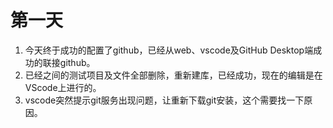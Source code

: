 # 第一天
1. 今天终于成功的配置了github，已经从web、vscode及GitHub Desktop端成功的联接github。<br>
2. 已经之间的测试项目及文件全部删除，重新建库，已经成功，现在的编辑是在VScode上进行的。  
3. vscode突然提示git服务出现问题，让重新下载git安装，这个需要找一下原因。  
